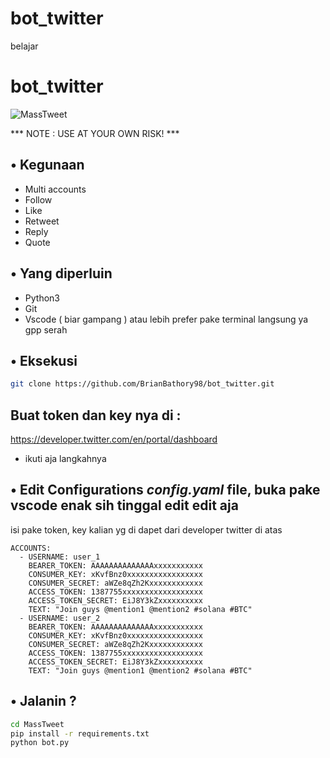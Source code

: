 # bot_twitter
belajar

# bot_twitter

![MassTweet](https://i.ibb.co/F5sZ0gR/ss.png)


*** NOTE : USE AT YOUR OWN RISK! ***

## • Kegunaan
- Multi accounts
- Follow
- Like
- Retweet
- Reply
- Quote

## • Yang diperluin
- Python3
- Git
- Vscode ( biar gampang ) atau lebih prefer pake terminal langsung ya gpp serah

## • Eksekusi

```bash
git clone https://github.com/BrianBathory98/bot_twitter.git
```

## Buat token dan key nya di :
https://developer.twitter.com/en/portal/dashboard

* ikuti aja langkahnya

## • Edit Configurations *config.yaml* file, buka pake vscode enak sih tinggal edit edit aja

isi pake token, key kalian yg di dapet dari developer twitter di atas

```env
ACCOUNTS: 
  - USERNAME: user_1
    BEARER_TOKEN: AAAAAAAAAAAAAAxxxxxxxxxxx
    CONSUMER_KEY: xKvfBnz0xxxxxxxxxxxxxxxxx
    CONSUMER_SECRET: aWZe8qZh2Kxxxxxxxxxxxx
    ACCESS_TOKEN: 1387755xxxxxxxxxxxxxxxxxx
    ACCESS_TOKEN_SECRET: EiJ8Y3kZxxxxxxxxxx
    TEXT: "Join guys @mention1 @mention2 #solana #BTC"
  - USERNAME: user_2
    BEARER_TOKEN: AAAAAAAAAAAAAAxxxxxxxxxxx
    CONSUMER_KEY: xKvfBnz0xxxxxxxxxxxxxxxxx
    CONSUMER_SECRET: aWZe8qZh2Kxxxxxxxxxxxx
    ACCESS_TOKEN: 1387755xxxxxxxxxxxxxxxxxx
    ACCESS_TOKEN_SECRET: EiJ8Y3kZxxxxxxxxxx
    TEXT: "Join guys @mention1 @mention2 #solana #BTC"
```

## • Jalanin ?
```bash
cd MassTweet
pip install -r requirements.txt
python bot.py
```

